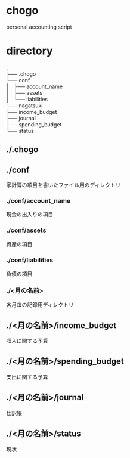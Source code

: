 # chogo
personal accounting script

# directory
.  
├── .chogo  
├── conf  
│   ├── account_name  
│   ├── assets  
│   └── liabilities  
└── nagatsuki  
    ├── income_budget  
    ├── journal  
    ├── spending_budget  
    └── status  

## ./.chogo

## ./conf
家計簿の項目を書いたファイル用のディレクトリ
### ./conf/account_name
現金の出入りの項目
### ./conf/assets
資産の項目
###	./conf/liabilities
負債の項目

### ./<月の名前>
各月毎の記録用ディレクトリ
## ./<月の名前>/income_budget
収入に関する予算
## ./<月の名前>/spending_budget
支出に関する予算
## ./<月の名前>/journal
仕訳帳
## ./<月の名前>/status
現状

